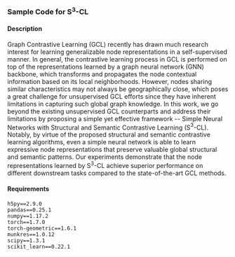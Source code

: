 ### Sample Code for S$^3$-CL
#### Description
Graph Contrastive Learning (GCL) recently has drawn much research interest for learning generalizable node representations in a self-supervised manner. In general, the contrastive learning process in GCL is performed on top of the representations learned by a graph neural network (GNN) backbone, which transforms and propagates the node contextual information based on its local neighborhoods. However, nodes sharing similar characteristics may not always be geographically close, which poses a great challenge for unsupervised GCL efforts since they have inherent limitations in capturing such global graph knowledge. In this work, we go beyond the existing unsupervised GCL counterparts and address their limitations by proposing a simple yet effective framework -- Simple Neural Networks with Structural and Semantic Contrastive Learning (S$^3$-CL). Notably, by virtue of the proposed structural and semantic contrastive learning algorithms, even a simple neural network is able to learn expressive node representations that preserve valuable global structural and semantic patterns. Our experiments demonstrate that the node representations learned by S$^3$-CL achieve superior performance on different downstream tasks compared to the state-of-the-art GCL methods.

#### Requirements

```
h5py==2.9.0
pandas==0.25.1
numpy==1.17.2
torch==1.7.0
torch-geometric==1.6.1
munkres==1.0.12
scipy==1.3.1
scikit_learn==0.22.1

```
